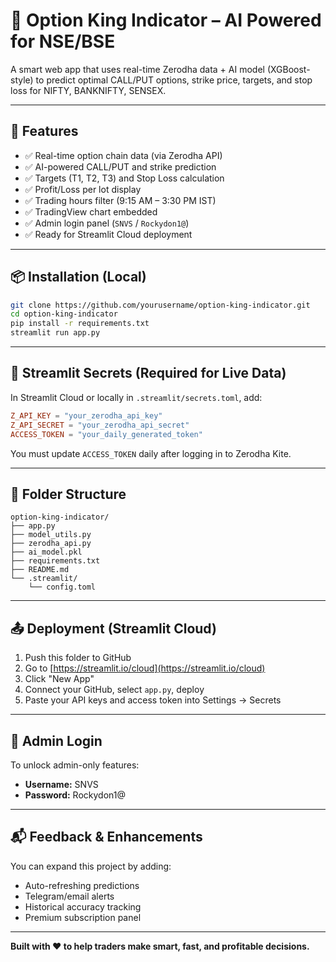 
# 🧠 Option King Indicator – AI Powered for NSE/BSE

A smart web app that uses real-time Zerodha data + AI model (XGBoost-style) to predict optimal CALL/PUT options, strike price, targets, and stop loss for NIFTY, BANKNIFTY, SENSEX.

---

## 🚀 Features

- ✅ Real-time option chain data (via Zerodha API)
- ✅ AI-powered CALL/PUT and strike prediction
- ✅ Targets (T1, T2, T3) and Stop Loss calculation
- ✅ Profit/Loss per lot display
- ✅ Trading hours filter (9:15 AM – 3:30 PM IST)
- ✅ TradingView chart embedded
- ✅ Admin login panel (`SNVS` / `Rockydon1@`)
- ✅ Ready for Streamlit Cloud deployment

---

## 📦 Installation (Local)

```bash
git clone https://github.com/yourusername/option-king-indicator.git
cd option-king-indicator
pip install -r requirements.txt
streamlit run app.py
```

---

## 🔐 Streamlit Secrets (Required for Live Data)

In Streamlit Cloud or locally in `.streamlit/secrets.toml`, add:

```toml
Z_API_KEY = "your_zerodha_api_key"
Z_API_SECRET = "your_zerodha_api_secret"
ACCESS_TOKEN = "your_daily_generated_token"
```

You must update `ACCESS_TOKEN` daily after logging in to Zerodha Kite.

---

## 📂 Folder Structure

```
option-king-indicator/
├── app.py
├── model_utils.py
├── zerodha_api.py
├── ai_model.pkl
├── requirements.txt
├── README.md
└── .streamlit/
    └── config.toml
```

---

## 📤 Deployment (Streamlit Cloud)

1. Push this folder to GitHub
2. Go to [https://streamlit.io/cloud](https://streamlit.io/cloud)
3. Click "New App"
4. Connect your GitHub, select `app.py`, deploy
5. Paste your API keys and access token into Settings → Secrets

---

## 👑 Admin Login

To unlock admin-only features:

- **Username:** SNVS  
- **Password:** Rockydon1@

---

## 📬 Feedback & Enhancements

You can expand this project by adding:
- Auto-refreshing predictions
- Telegram/email alerts
- Historical accuracy tracking
- Premium subscription panel

---

**Built with ❤️ to help traders make smart, fast, and profitable decisions.**
